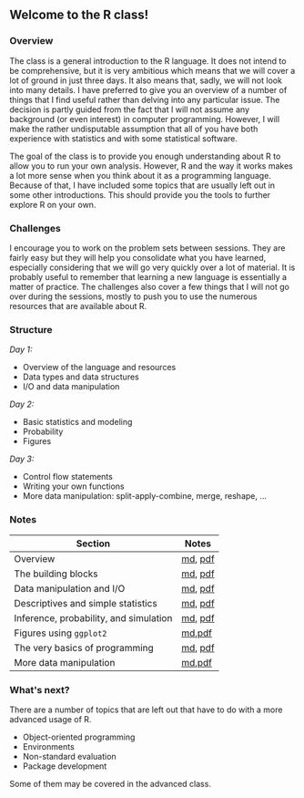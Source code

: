 ## Welcome to the R class!

### Overview 

The class is a general introduction to the R language. It does not intend to be
comprehensive, but it is very ambitious which means that we will cover a lot of ground in just three days. It also means that, sadly, we will not look into many details. I have preferred to give you an overview of a number of things that I find useful rather than delving into any particular issue. The decision is partly guided from the fact that I will not assume any background (or even interest) in computer programming. However, I will make the rather undisputable assumption that all of you have both experience with
statistics and with some statistical software.

The goal of the class is to provide you enough understanding about R to allow
you to run your own analysis. However, R and the way it works makes a lot more
sense when you think about it as a programming language. Because of that, I have
included some topics that are usually left out in some other introductions. This
should provide you the tools to further explore R on your own.

### Challenges

I encourage you to work on the problem sets between sessions. They are fairly
easy but they will help you consolidate what you have learned, especially considering that we will go very quickly over a lot of material. It is probably useful to remember that
learning a new language is essentially a matter of practice. The challenges also cover a
few things that I will not go over during the sessions, mostly to push you to
use the numerous resources that are available about R.

### Structure

_Day 1:_

- Overview of the language and resources
- Data types and data structures
- I/O and data manipulation

_Day 2:_

- Basic statistics and modeling
- Probability
- Figures

_Day 3:_

- Control flow statements
- Writing your own functions
- More data manipulation: split-apply-combine, merge, reshape, ...

### Notes
| Section| Notes |
|---|---|
| Overview | [md](./md/00-intro.md), [pdf](./pdfs/00-intro.pdf) |
| The building blocks | [md](./md/01-types.md), [pdf](./pdfs/01-types.pdf) |
| Data manipulation and I/O | [md](./md/02-dataio.md), [pdf](./pdfs/02-dataio.pdf) |
| Descriptives and simple statistics | [md](./md/03-basic-stats.md), [pdf](./pdfs/03-basic-stats.pdf) |
| Inference, probability, and simulation | [md](./md/04-simulation.md), [pdf](./pdfs/04-simulation.pdf) |
| Figures using `ggplot2` | [md](./md/05-figures.md),[pdf](./pdfs/05-figures.pdf) |
| The very basics of programming |  [md](./md/06-programming.md), [pdf](./pdfs/06-programming.pdf) |
| More data manipulation |  [md](./md/07-data-manipuation.md),[pdf](./pdf/07-data-manipulation.pdf) |

### What's next?

There are a number of topics that are left out that have to do with a more advanced usage of R. 

- Object-oriented programming
- Environments
- Non-standard evaluation
- Package development

Some of them may be covered in the advanced class.
